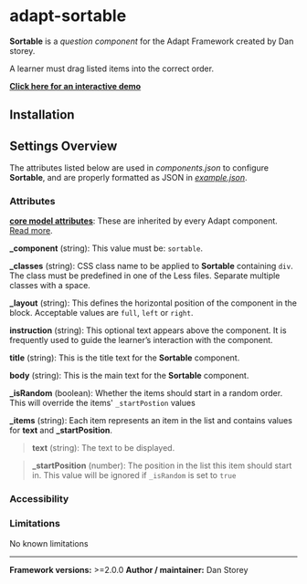 # adapt-sortable

**Sortable** is a *question component* for the Adapt Framework created by Dan storey.

A learner must drag listed items into the correct order.

[**Click here for an interactive demo**](https://danielstorey.github.io/adapt-demo-course/#/id/co-main)

## Installation



## Settings Overview

The attributes listed below are used in *components.json* to configure **Sortable**, and are properly formatted as JSON in [*example.json*](https://github.com/danielstorey/adapt-sortable/example.json).

### Attributes

[**core model attributes**](https://github.com/adaptlearning/adapt_framework/wiki/Core-model-attributes): These are inherited by every Adapt component. [Read more](https://github.com/adaptlearning/adapt_framework/wiki/Core-model-attributes).

**_component** (string): This value must be: `sortable`.

**_classes** (string): CSS class name to be applied to **Sortable** containing `div`. The class must be predefined in one of the Less files. Separate multiple classes with a space.

**_layout** (string): This defines the horizontal position of the component in the block. Acceptable values are `full`, `left` or `right`.

**instruction** (string): This optional text appears above the component. It is frequently used to
guide the learner’s interaction with the component.

**title** (string): This is the title text for the **Sortable** component.

**body** (string): This is the main text for the **Sortable** component.

**_isRandom** (boolean): Whether the items should start in a random order. This will override the items' `_startPostion` values

**_items** (string): Each item represents an item in the list and contains values for **text** and **_startPosition**.

>**text** (string): The text to be displayed.

>**_startPosition** (number): The position in the list this item should start in. This value will be ignored if `_isRandom` is set to `true` 

### Accessibility

### Limitations

No known limitations

----------------------------
**Framework versions:**  >=2.0.0
**Author / maintainer:** Dan Storey
